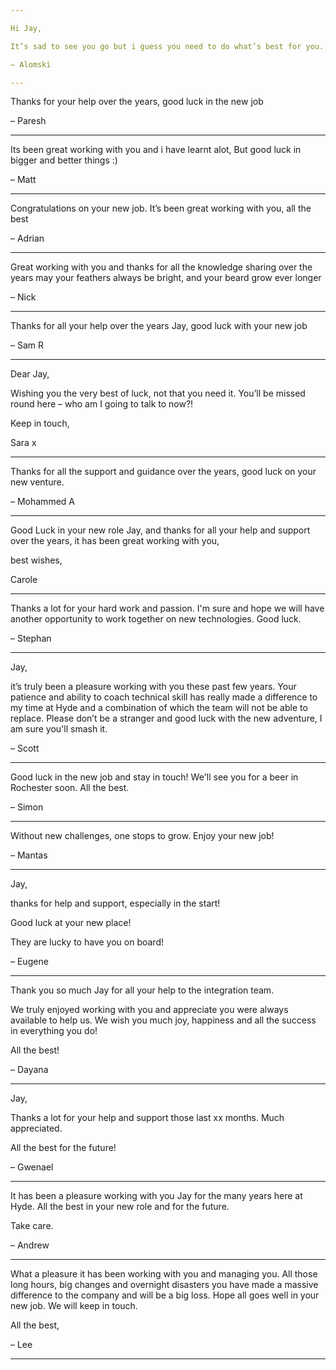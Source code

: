 ```yaml
---

Hi Jay,

It’s sad to see you go but i guess you need to do what’s best for you. Thank you for all the support you have given throughout my Hyde journey. Without you and Tiz I would not be in the position I’m in. All the best and good luck. 

– Alomski

---
```


Thanks for your help over the years, good luck in the new job 

– Paresh

---

Its been great working with you and i have learnt alot, But good luck in bigger and better things :)

– Matt

---

Congratulations on your new job. It’s been great working with you, all the best 

– Adrian

---

Great working with you and thanks for all the knowledge sharing over the years
may your feathers always be bright, and your beard grow ever longer 

– Nick

---

Thanks for all your help over the years Jay, good luck with your new job 

– Sam R

---

Dear Jay,

Wishing you the very best of luck, not that you need it. You’ll be missed round here – who am I going to talk to now?!

Keep in touch,

Sara x

---
Thanks for all the support and guidance over the years, good luck on your new venture. 

– Mohammed A

---

Good Luck in your new role Jay, and thanks for all your help and support over the years, it has been great working with you, 

best wishes, 

Carole

---

Thanks a lot for your hard work and passion. I'm sure and hope we will have another opportunity to work together on new technologies. Good luck. 

– Stephan

---

Jay, 

it’s truly been a pleasure working with you these past few years. Your patience and ability to coach technical skill has really made a difference to my time at Hyde and a combination of which the team will not be able to replace.
Please don’t be a stranger and good luck with the new adventure, I am sure you'll smash it. 

– Scott

---

Good luck in the new job and stay in touch! We'll see you for a beer in Rochester soon. All the best. 

– Simon

---

Without new challenges, one stops to grow. Enjoy your new job!

– Mantas

---

Jay,

thanks for help and support, especially in the start!

Good luck at your new place!

They are lucky to have you on board!

– Eugene

---

Thank you so much Jay for all your help to the integration team.

We truly enjoyed working with you and appreciate you were always available to help us. We wish you much joy, happiness and all the success in everything you do!

All the best!

– Dayana

---

Jay,

Thanks a lot for your help and support those last xx months. Much appreciated.

All the best for the future!

– Gwenael

---

It has been a pleasure working with you Jay for the many years here at Hyde. All the best in your new role and for the future. 

Take care.

– Andrew

---

What a pleasure it has been working with you and managing you. All those long hours, big changes and overnight disasters you have made a massive difference to the company and will be a big loss. Hope all goes well in your new job. We will keep in touch. 

All the best,

– Lee

---
